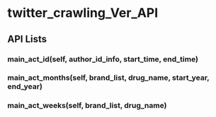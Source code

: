 # twitter_crawling_Ver_API

## API Lists
### main_act_id(self, author_id_info, start_time, end_time)

### main_act_months(self, brand_list, drug_name, start_year, end_year)
### main_act_weeks(self, brand_list, drug_name)

